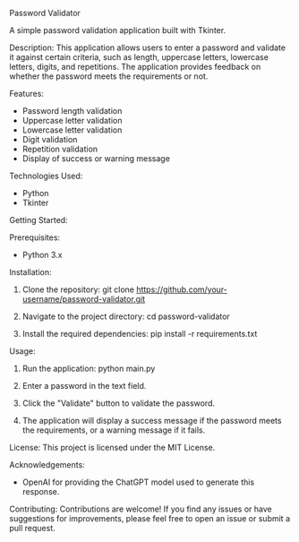 Password Validator

A simple password validation application built with Tkinter.

Description:
This application allows users to enter a password and validate it against certain criteria, such as length, uppercase letters, lowercase letters, digits, and repetitions. The application provides feedback on whether the password meets the requirements or not.

Features:
- Password length validation
- Uppercase letter validation
- Lowercase letter validation
- Digit validation
- Repetition validation
- Display of success or warning message

Technologies Used:
- Python
- Tkinter

Getting Started:

Prerequisites:
- Python 3.x

Installation:
1. Clone the repository:
   git clone https://github.com/your-username/password-validator.git

2. Navigate to the project directory:
   cd password-validator

3. Install the required dependencies:
   pip install -r requirements.txt

Usage:
1. Run the application:
   python main.py

2. Enter a password in the text field.

3. Click the "Validate" button to validate the password.

4. The application will display a success message if the password meets the requirements, or a warning message if it fails.

License:
This project is licensed under the MIT License.

Acknowledgements:
- OpenAI for providing the ChatGPT model used to generate this response.

Contributing:
Contributions are welcome! If you find any issues or have suggestions for improvements, please feel free to open an issue or submit a pull request.
